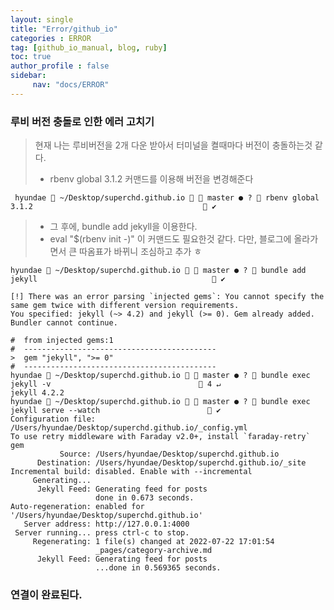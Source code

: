 ```yaml
---
layout: single
title: "Error/github_io"
categories : ERROR
tag: [github_io_manual, blog, ruby]
toc: true
author_profile : false
sidebar:
     nav: "docs/ERROR"
---
```


### 루비 버전 충돌로 인한 에러 고치기
> 현재 나는 루비버전을 2개 다운 받아서 터미널을 켤때마다 버전이 충돌하는것 같다.   
> * rbenv global 3.1.2 커맨드를 이용해 버전을 변경해준다  

```
 hyundae  ~/Desktop/superchd.github.io   master ● ?  rbenv global 3.1.2                                       ✔
```  

> * 그 후에, bundle add jekyll을 이용한다.  
> * eval "$(rbenv init -)"  이 커맨드도 필요한것 같다. 다만, 블로그에 올라가면서 큰 따옴표가 바뀌니
> 조심하고 추가 ㅎ
 
 ```
 hyundae  ~/Desktop/superchd.github.io   master ● ?  bundle add jekyll                                        ✔

[!] There was an error parsing `injected gems`: You cannot specify the same gem twice with different version requirements.
You specified: jekyll (~> 4.2) and jekyll (>= 0). Gem already added. Bundler cannot continue.

 #  from injected gems:1
 #  -------------------------------------------
 >  gem "jekyll", ">= 0"
 #  -------------------------------------------
 hyundae  ~/Desktop/superchd.github.io   master ● ?  bundle exec jekyll -v                                  4 ↵
jekyll 4.2.2
 hyundae  ~/Desktop/superchd.github.io   master ● ?  bundle exec jekyll serve --watch                         ✔
Configuration file: /Users/hyundae/Desktop/superchd.github.io/_config.yml
To use retry middleware with Faraday v2.0+, install `faraday-retry` gem
            Source: /Users/hyundae/Desktop/superchd.github.io
       Destination: /Users/hyundae/Desktop/superchd.github.io/_site
 Incremental build: disabled. Enable with --incremental
      Generating... 
       Jekyll Feed: Generating feed for posts
                    done in 0.673 seconds.
 Auto-regeneration: enabled for '/Users/hyundae/Desktop/superchd.github.io'
    Server address: http://127.0.0.1:4000
  Server running... press ctrl-c to stop.
      Regenerating: 1 file(s) changed at 2022-07-22 17:01:54
                    _pages/category-archive.md
       Jekyll Feed: Generating feed for posts
                    ...done in 0.569365 seconds.
```
### 연결이 완료된다. 

                          
